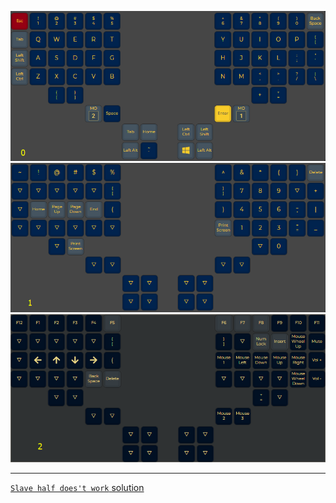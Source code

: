 ![](./screenshots/0.png)
![](./screenshots/1.png)
![](./screenshots/2.png)

---

[`Slave half does't work` solution](https://www.reddit.com/r/olkb/comments/c0006h/comment/f5x74ax/?utm_source=share&utm_medium=web2x&context=3)
